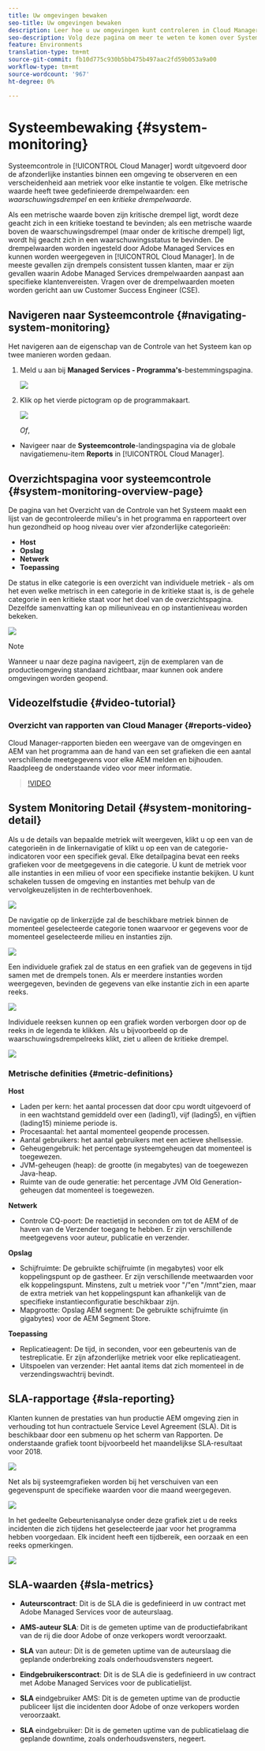 ```yaml
---
title: Uw omgevingen bewaken
seo-title: Uw omgevingen bewaken
description: Leer hoe u uw omgevingen kunt controleren in Cloud Manager
seo-description: Volg deze pagina om meer te weten te komen over System Monitoring in Cloud Manager. Dit gebeurt door de afzonderlijke instanties binnen een omgeving te observeren en een aantal verschillende meetgegevens voor elke instantie te volgen.
feature: Environments
translation-type: tm+mt
source-git-commit: fb10d775c930b5bb475b497aac2fd59b053a9a00
workflow-type: tm+mt
source-wordcount: '967'
ht-degree: 0%

---
```



# Systeembewaking {#system-monitoring}

Systeemcontrole in [!UICONTROL Cloud Manager] wordt uitgevoerd door de afzonderlijke instanties binnen een omgeving te observeren en een verscheidenheid aan metriek voor elke instantie te volgen. Elke metrische waarde heeft twee gedefinieerde drempelwaarden: een *waarschuwingsdrempel* en een *kritieke drempelwaarde*.

Als een metrische waarde boven zijn kritische drempel ligt, wordt deze geacht zich in een kritieke toestand te bevinden; als een metrische waarde boven de waarschuwingsdrempel (maar onder de kritische drempel) ligt, wordt hij geacht zich in een waarschuwingsstatus te bevinden. De drempelwaarden worden ingesteld door Adobe Managed Services en kunnen worden weergegeven in [!UICONTROL Cloud Manager]. In de meeste gevallen zijn drempels consistent tussen klanten, maar er zijn gevallen waarin Adobe Managed Services drempelwaarden aanpast aan specifieke klantenvereisten. Vragen over de drempelwaarden moeten worden gericht aan uw Customer Success Engineer (CSE).

## Navigeren naar Systeemcontrole {#navigating-system-monitoring}

Het navigeren aan de eigenschap van de Controle van het Systeem kan op twee manieren worden gedaan.

1. Meld u aan bij **Managed Services - Programma&#39;s**-bestemmingspagina.

   ![](assets/ProgramLanding.png)

1. Klik op het vierde pictogram op de programmakaart.

   ![](assets/first-timea1.png)

   *Of*,

* Navigeer naar de **Systeemcontrole**-landingspagina via de globale navigatiemenu-item **Reports** in [!UICONTROL Cloud Manager].


## Overzichtspagina voor systeemcontrole {#system-monitoring-overview-page}

De pagina van het Overzicht van de Controle van het Systeem maakt een lijst van de gecontroleerde milieu&#39;s in het programma en rapporteert over hun gezondheid op hoog niveau over vier afzonderlijke categorieën:

* **Host**
* **Opslag**
* **Netwerk**
* **Toepassing**

De status in elke categorie is een overzicht van individuele metriek - als om het even welke metrisch in een categorie in de kritieke staat is, is de gehele categorie in een kritieke staat voor het doel van de overzichtspagina. Dezelfde samenvatting kan op milieuniveau en op instantieniveau worden bekeken.

![](assets/System-Monitoring-Reports.png)

>[!NOTE]
>
>Wanneer u naar deze pagina navigeert, zijn de exemplaren van de productieomgeving standaard zichtbaar, maar kunnen ook andere omgevingen worden geopend.

## Videozelfstudie {#video-tutorial}

### Overzicht van rapporten van Cloud Manager {#reports-video}

Cloud Manager-rapporten bieden een weergave van de omgevingen en AEM van het programma aan de hand van een set grafieken die een aantal verschillende meetgegevens voor elke AEM melden en bijhouden.
Raadpleeg de onderstaande video voor meer informatie.

>[!VIDEO](https://video.tv.adobe.com/v/26315/)

## System Monitoring Detail {#system-monitoring-detail}

Als u de details van bepaalde metriek wilt weergeven, klikt u op een van de categorieën in de linkernavigatie of klikt u op een van de categorie-indicatoren voor een specifiek geval. Elke detailpagina bevat een reeks grafieken voor de meetgegevens in die categorie. U kunt de metriek voor alle instanties in een milieu of voor een specifieke instantie bekijken. U kunt schakelen tussen de omgeving en instanties met behulp van de vervolgkeuzelijsten in de rechterbovenhoek.

![](assets/System_Monitoring1.png)

De navigatie op de linkerzijde zal de beschikbare metriek binnen de momenteel geselecteerde categorie tonen waarvoor er gegevens voor de momenteel geselecteerde milieu en instanties zijn.

![](assets/System_Monitoring2.png)

Een individuele grafiek zal de status en een grafiek van de gegevens in tijd samen met de drempels tonen. Als er meerdere instanties worden weergegeven, bevinden de gegevens van elke instantie zich in een aparte reeks.

![](assets/Monitoring_Graphs1.png)

Individuele reeksen kunnen op een grafiek worden verborgen door op de reeks in de legenda te klikken.
Als u bijvoorbeeld op de waarschuwingsdrempelreeks klikt, ziet u alleen de kritieke drempel.

![](assets/Monitoring_Graphs2.png)

### Metrische definities {#metric-definitions}

**Host**

* Laden per kern: het aantal processen dat door cpu wordt uitgevoerd of in een wachtstand gemiddeld over een (lading1), vijf (lading5), en vijftien (lading15) minieme periode is.
* Procesaantal: het aantal momenteel geopende processen.
* Aantal gebruikers: het aantal gebruikers met een actieve shellsessie.
* Geheugengebruik: het percentage systeemgeheugen dat momenteel is toegewezen.
* JVM-geheugen (heap): de grootte (in megabytes) van de toegewezen Java-heap.
* Ruimte van de oude generatie: het percentage JVM Old Generation-geheugen dat momenteel is toegewezen.

**Netwerk**

* Controle CQ-poort: De reactietijd in seconden om tot de AEM of de haven van de Verzender toegang te hebben. Er zijn verschillende meetgegevens voor auteur, publicatie en verzender.

**Opslag**

* Schijfruimte: De gebruikte schijfruimte (in megabytes) voor elk koppelingspunt op de gastheer. Er zijn verschillende meetwaarden voor elk koppelingspunt. Minstens, zult u metriek voor &quot;/&quot;en &quot;/mnt&quot;zien, maar de extra metriek van het koppelingspunt kan afhankelijk van de specifieke instantieconfiguratie beschikbaar zijn.
* Mapgrootte: Opslag AEM segment: De gebruikte schijfruimte (in gigabytes) voor de AEM Segment Store.

**Toepassing**

* Replicatieagent: De tijd, in seconden, voor een gebeurtenis van de testreplicatie. Er zijn afzonderlijke metriek voor elke replicatieagent.
* Uitspoelen van verzender: Het aantal items dat zich momenteel in de verzendingswachtrij bevindt.

## SLA-rapportage {#sla-reporting}

Klanten kunnen de prestaties van hun productie AEM omgeving zien in verhouding tot hun contractuele Service Level Agreement (SLA). Dit is beschikbaar door een submenu op het scherm van Rapporten.
De onderstaande grafiek toont bijvoorbeeld het maandelijkse SLA-resultaat voor 2018.

![](assets/SLA-Reports-one.png)

Net als bij systeemgrafieken worden bij het verschuiven van een gegevenspunt de specifieke waarden voor die maand weergegeven.

![](assets/SLA-Reports-two.png)

In het gedeelte Gebeurtenisanalyse onder deze grafiek ziet u de reeks incidenten die zich tijdens het geselecteerde jaar voor het programma hebben voorgedaan. Elk incident heeft een tijdbereik, een oorzaak en een reeks opmerkingen.

![](assets/sla-reporting3.png)

## SLA-waarden {#sla-metrics}

* **Auteurscontract**: Dit is de SLA die is gedefinieerd in uw contract met Adobe Managed Services voor de auteurslaag.

* **AMS-auteur SLA**: Dit is de gemeten uptime van de productiefabrikant van de rij die door Adobe of onze verkopers wordt veroorzaakt.

* **SLA** van auteur: Dit is de gemeten uptime van de auteurslaag die geplande onderbreking zoals onderhoudsvensters negeert.

* **Eindgebruikerscontract**: Dit is de SLA die is gedefinieerd in uw contract met Adobe Managed Services voor de publicatielijst.

* **SLA** eindgebruiker AMS: Dit is de gemeten uptime van de productie publiceer lijst die incidenten door Adobe of onze verkopers worden veroorzaakt.

* **SLA** eindgebruiker: Dit is de gemeten uptime van de publicatielaag die geplande downtime, zoals onderhoudsvensters, negeert.